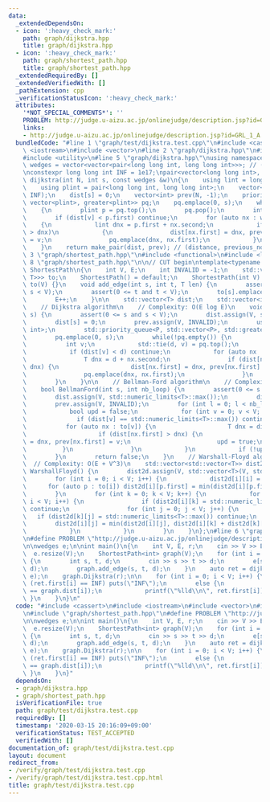```yaml
---
data:
  _extendedDependsOn:
  - icon: ':heavy_check_mark:'
    path: graph/dijkstra.hpp
    title: graph/dijkstra.hpp
  - icon: ':heavy_check_mark:'
    path: graph/shortest_path.hpp
    title: graph/shortest_path.hpp
  _extendedRequiredBy: []
  _extendedVerifiedWith: []
  _pathExtension: cpp
  _verificationStatusIcon: ':heavy_check_mark:'
  attributes:
    '*NOT_SPECIAL_COMMENTS*': ''
    PROBLEM: http://judge.u-aizu.ac.jp/onlinejudge/description.jsp?id=GRL_1_A
    links:
    - http://judge.u-aizu.ac.jp/onlinejudge/description.jsp?id=GRL_1_A
  bundledCode: "#line 1 \"graph/test/dijkstra.test.cpp\"\n#include <cassert>\n#include\
    \ <iostream>\n#include <vector>\n#line 2 \"graph/dijkstra.hpp\"\n#include <queue>\n\
    #include <utility>\n#line 5 \"graph/dijkstra.hpp\"\nusing namespace std;\n\nusing\
    \ wedges = vector<vector<pair<long long int, long long int>>>; // (to, weight)\n\
    \nconstexpr long long int INF = 1e17;\npair<vector<long long int>, vector<int>>\
    \ dijkstra(int N, int s, const wedges &w)\n{\n    using lint = long long int;\n\
    \    using plint = pair<long long int, long long int>;\n    vector<lint> dist(N,\
    \ INF);\n    dist[s] = 0;\n    vector<int> prev(N, -1);\n    priority_queue<plint,\
    \ vector<plint>, greater<plint>> pq;\n    pq.emplace(0, s);\n    while (!pq.empty())\n\
    \    {\n        plint p = pq.top();\n        pq.pop();\n        int v = p.second;\n\
    \        if (dist[v] < p.first) continue;\n        for (auto nx : w[v])\n    \
    \    {\n            lint dnx = p.first + nx.second;\n            if (dist[nx.first]\
    \ > dnx)\n            {\n                dist[nx.first] = dnx, prev[nx.first]\
    \ = v;\n                pq.emplace(dnx, nx.first);\n            }\n        }\n\
    \    }\n    return make_pair(dist, prev); // (distance, previous_node)\n}\n#line\
    \ 3 \"graph/shortest_path.hpp\"\n#include <functional>\n#include <limits>\n#line\
    \ 8 \"graph/shortest_path.hpp\"\n\n// CUT begin\ntemplate<typename T>\nstruct\
    \ ShortestPath\n{\n    int V, E;\n    int INVALID = -1;\n    std::vector<std::vector<std::pair<int,\
    \ T>>> to;\n    ShortestPath() = default;\n    ShortestPath(int V) : V(V), E(0),\
    \ to(V) {}\n    void add_edge(int s, int t, T len) {\n        assert(0 <= s and\
    \ s < V);\n        assert(0 <= t and t < V);\n        to[s].emplace_back(t, len);\n\
    \        E++;\n    }\n\n    std::vector<T> dist;\n    std::vector<int> prev;\n\
    \    // Dijkstra algorithm\n    // Complexity: O(E log E)\n    void Dijkstra(int\
    \ s) {\n        assert(0 <= s and s < V);\n        dist.assign(V, std::numeric_limits<T>::max());\n\
    \        dist[s] = 0;\n        prev.assign(V, INVALID);\n        using P = std::pair<T,\
    \ int>;\n        std::priority_queue<P, std::vector<P>, std::greater<P>> pq;\n\
    \        pq.emplace(0, s);\n        while(!pq.empty()) {\n            T d;\n \
    \           int v;\n            std::tie(d, v) = pq.top();\n            pq.pop();\n\
    \            if (dist[v] < d) continue;\n            for (auto nx : to[v]) {\n\
    \                T dnx = d + nx.second;\n                if (dist[nx.first] >\
    \ dnx) {\n                    dist[nx.first] = dnx, prev[nx.first] = v;\n    \
    \                pq.emplace(dnx, nx.first);\n                }\n            }\n\
    \        }\n    }\n\n    // Bellman-Ford algorithm\n    // Complexity: O(VE)\n\
    \    bool BellmanFord(int s, int nb_loop) {\n        assert(0 <= s and s < V);\n\
    \        dist.assign(V, std::numeric_limits<T>::max());\n        dist[s] = 0;\n\
    \        prev.assign(V, INVALID);\n        for (int l = 0; l < nb_loop; l++) {\n\
    \            bool upd = false;\n            for (int v = 0; v < V; v++) {\n  \
    \              if (dist[v] == std::numeric_limits<T>::max()) continue;\n     \
    \           for (auto nx : to[v]) {\n                    T dnx = dist[v] + nx.second;\n\
    \                    if (dist[nx.first] > dnx) {\n                        dist[nx.first]\
    \ = dnx, prev[nx.first] = v;\n                        upd = true;\n          \
    \          }\n                }\n            }\n            if (!upd) return true;\n\
    \        }\n        return false;\n    }\n    // Warshall-Floyd algorithm\n  \
    \  // Complexity: O(E + V^3)\n    std::vector<std::vector<T>> dist2d;\n    void\
    \ WarshallFloyd() {\n        dist2d.assign(V, std::vector<T>(V, std::numeric_limits<T>::max()));\n\
    \        for (int i = 0; i < V; i++) {\n            dist2d[i][i] = 0;\n      \
    \      for (auto p : to[i]) dist2d[i][p.first] = min(dist2d[i][p.first], p.second);\n\
    \        }\n        for (int k = 0; k < V; k++) {\n            for (int i = 0;\
    \ i < V; i++) {\n                if (dist2d[i][k] = std::numeric_limits<T>::max())\
    \ continue;\n                for (int j = 0; j < V; j++) {\n                 \
    \   if (dist2d[k][j] = std::numeric_limits<T>::max()) continue;\n            \
    \        dist2d[i][j] = min(dist2d[i][j], dist2d[i][k] + dist2d[k][j]);\n    \
    \            }\n            }\n        }\n    }\n};\n#line 6 \"graph/test/dijkstra.test.cpp\"\
    \n#define PROBLEM \"http://judge.u-aizu.ac.jp/onlinejudge/description.jsp?id=GRL_1_A\"\
    \n\nwedges e;\n\nint main()\n{\n    int V, E, r;\n    cin >> V >> E >> r;\n  \
    \  e.resize(V);\n    ShortestPath<int> graph(V);\n    for (int i = 0; i < E; i++)\
    \ {\n        int s, t, d;\n        cin >> s >> t >> d;\n        e[s].emplace_back(t,\
    \ d);\n        graph.add_edge(s, t, d);\n    }\n    auto ret = dijkstra(V, r,\
    \ e);\n    graph.Dijkstra(r);\n\n    for (int i = 0; i < V; i++) {\n        if\
    \ (ret.first[i] == INF) puts(\"INF\");\n        else {\n            assert(ret.first[i]\
    \ == graph.dist[i]);\n            printf(\"%lld\\n\", ret.first[i]);\n       \
    \ }\n    }\n}\n"
  code: "#include <cassert>\n#include <iostream>\n#include <vector>\n#include \"graph/dijkstra.hpp\"\
    \n#include \"graph/shortest_path.hpp\"\n#define PROBLEM \"http://judge.u-aizu.ac.jp/onlinejudge/description.jsp?id=GRL_1_A\"\
    \n\nwedges e;\n\nint main()\n{\n    int V, E, r;\n    cin >> V >> E >> r;\n  \
    \  e.resize(V);\n    ShortestPath<int> graph(V);\n    for (int i = 0; i < E; i++)\
    \ {\n        int s, t, d;\n        cin >> s >> t >> d;\n        e[s].emplace_back(t,\
    \ d);\n        graph.add_edge(s, t, d);\n    }\n    auto ret = dijkstra(V, r,\
    \ e);\n    graph.Dijkstra(r);\n\n    for (int i = 0; i < V; i++) {\n        if\
    \ (ret.first[i] == INF) puts(\"INF\");\n        else {\n            assert(ret.first[i]\
    \ == graph.dist[i]);\n            printf(\"%lld\\n\", ret.first[i]);\n       \
    \ }\n    }\n}"
  dependsOn:
  - graph/dijkstra.hpp
  - graph/shortest_path.hpp
  isVerificationFile: true
  path: graph/test/dijkstra.test.cpp
  requiredBy: []
  timestamp: '2020-03-15 20:16:09+09:00'
  verificationStatus: TEST_ACCEPTED
  verifiedWith: []
documentation_of: graph/test/dijkstra.test.cpp
layout: document
redirect_from:
- /verify/graph/test/dijkstra.test.cpp
- /verify/graph/test/dijkstra.test.cpp.html
title: graph/test/dijkstra.test.cpp
---
```

